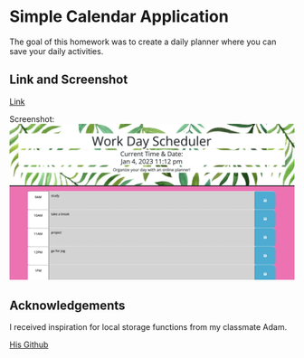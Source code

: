# Simple Calendar Application

The goal of this homework was to create a daily planner where you can save your daily activities. 

## Link and Screenshot

[Link](https://dltorrise.github.io/Simple-Calendar-App/)

Screenshot:
![An application in which you can add activities to certain time blocks](./assets/images/screenshot.png)

## Acknowledgements

I received inspiration for local storage functions from my classmate Adam. 

[His Github](https://github.com/Variegatedhuman)
